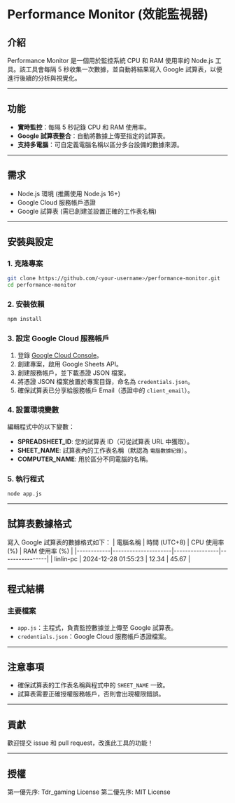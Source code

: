 # Performance Monitor (效能監視器)

## 介紹
Performance Monitor 是一個用於監控系統 CPU 和 RAM 使用率的 Node.js 工具。該工具會每隔 5 秒收集一次數據，並自動將結果寫入 Google 試算表，以便進行後續的分析與視覺化。

---

## 功能
- **實時監控**：每隔 5 秒記錄 CPU 和 RAM 使用率。
- **Google 試算表整合**：自動將數據上傳至指定的試算表。
- **支持多電腦**：可自定義電腦名稱以區分多台設備的數據來源。

---

## 需求
- Node.js 環境 (推薦使用 Node.js 16+)
- Google Cloud 服務帳戶憑證
- Google 試算表 (需已創建並設置正確的工作表名稱)

---

## 安裝與設定

### 1. 克隆專案
```bash
git clone https://github.com/<your-username>/performance-monitor.git
cd performance-monitor
```

### 2. 安裝依賴
```bash
npm install
```

### 3. 設定 Google Cloud 服務帳戶
1. 登錄 [Google Cloud Console](https://console.cloud.google.com/)。
2. 創建專案，啟用 Google Sheets API。
3. 創建服務帳戶，並下載憑證 JSON 檔案。
4. 將憑證 JSON 檔案放置於專案目錄，命名為 `credentials.json`。
5. 確保試算表已分享給服務帳戶 Email（憑證中的 `client_email`）。

### 4. 設置環境變數
編輯程式中的以下變數：
- **SPREADSHEET_ID**: 您的試算表 ID（可從試算表 URL 中獲取）。
- **SHEET_NAME**: 試算表內的工作表名稱（默認為 `電腦數據紀錄`）。
- **COMPUTER_NAME**: 用於區分不同電腦的名稱。

### 5. 執行程式
```bash
node app.js
```

---

## 試算表數據格式
寫入 Google 試算表的數據格式如下：
| 電腦名稱   | 時間 (UTC+8)        | CPU 使用率 (%) | RAM 使用率 (%) |
|------------|---------------------|----------------|----------------|
| linlin-pc  | 2024-12-28 01:55:23 | 12.34          | 45.67          |

---

## 程式結構

### 主要檔案
- `app.js`：主程式，負責監控數據並上傳至 Google 試算表。
- `credentials.json`：Google Cloud 服務帳戶憑證檔案。

---

## 注意事項
- 確保試算表的工作表名稱與程式中的 `SHEET_NAME` 一致。
- 試算表需要正確授權服務帳戶，否則會出現權限錯誤。

---

## 貢獻
歡迎提交 issue 和 pull request，改進此工具的功能！

---

## 授權
第一優先序: Tdr_gaming License
第二優先序: MIT License
